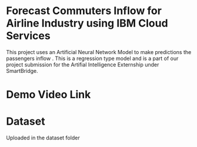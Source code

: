 # Forecast Commuters Inflow for Airline Industry using IBM Cloud Services
This project uses an Artificial Neural Network Model to make predictions the passengers inflow . This is a regression
type model and is a part of our project submission for the Artifial Intelligence Externship under SmartBridge.


# Demo Video Link

# Dataset
Uploaded in the dataset folder
